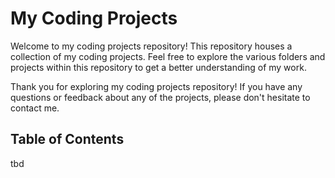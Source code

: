 # My Coding Projects

Welcome to my coding projects repository! This repository houses a collection of my coding projects. Feel free to explore the various folders and projects within this repository to get a better understanding of my work.

Thank you for exploring my coding projects repository! If you have any questions or feedback about any of the projects, please don't hesitate to contact me.

## Table of Contents
tbd